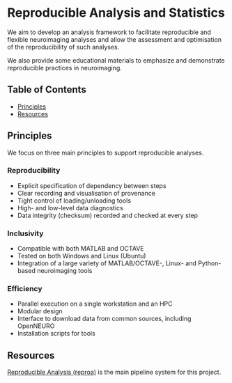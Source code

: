 # Reproducible Analysis and Statistics
We aim to develop an analysis framework to facilitate reproducible and flexible neuroimaging analyses and allow the assessment and optimisation of the reproducibility of such analyses. 
 
We also provide some educational materials to emphasize and demonstrate reproducible practices in neuroimaging.

## Table of Contents
* [Principles](#principles)
* [Resources](#resources)

## Principles
We focus on three main principles to support reproducible analyses.

### Reproducibility
- Explicit specification of dependency between steps
- Clear recording and visualisation of provenance
- Tight control of loading/unloading tools
- High- and low-level data diagnostics
- Data integrity (checksum) recorded and checked at every step

### Inclusivity
- Compatible with both MATLAB and OCTAVE
- Tested on both Windows and Linux (Ubuntu)
- Integration of a large variety of MATLAB/OCTAVE-, Linux- and Python-based neuroimaging tools

### Efficiency
- Parallel execution on a single workstation and an HPC
- Modular design
- Interface to download data from common sources, including OpenNEURO
- Installation scripts for tools

## Resources
[Reproducible Analysis (reproa)](https://github.com/reprostat/reproanalysis) is the main pipeline system for this project.
